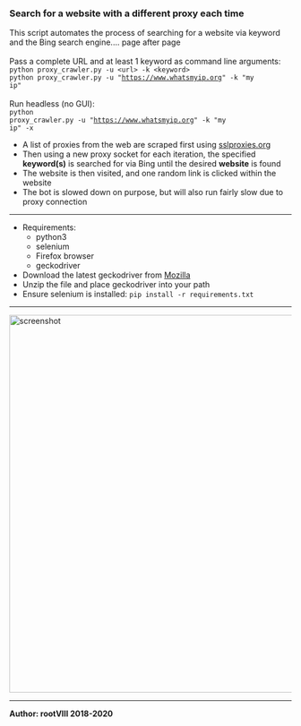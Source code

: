 ### Search for a website with a different proxy each time
This script automates the process of searching for a website via keyword
and the Bing search engine.... page after page
<br><br>
Pass a complete URL and at least 1 keyword as command line arguments:
<br>
<code>python proxy_crawler.py -u &lt;url&gt; -k &lt;keyword&gt;</code>
<br>
<code>python proxy_crawler.py -u "https://www.whatsmyip.org" -k "my ip"</code>
<br><br>
Run headless (no GUI):
<br>
<code>python proxy_crawler.py -u "https://www.whatsmyip.org" -k "my ip" -x</code>
<br>
<ul>
    <li>
        A list of proxies from the web are scraped first
        using <a href="https://www.sslproxies.org">sslproxies.org</a>
    </li>
    <li>
        Then using a new proxy socket for each iteration, the specified <b>keyword(s)</b>
        is searched for via Bing until the desired <b>website</b> is found
    </li>
    <li>
        The website is then visited, and one random link is clicked within the website
    </li>
    <li>
        The bot is slowed down on purpose, but will also run fairly slow due to proxy connection
    </li>
</ul>
<hr>
<ul>
    <li>
        Requirements:
        <ul>
            <li>
                python3
            </li>
            <li>
                selenium
            </li>
            <li>
                Firefox browser
            </li>
            <li>
                geckodriver
            </li>
        </ul>
    </li>
    <li>
        Download the latest geckodriver from <a href="https://github.com/mozilla/geckodriver/releases">Mozilla</a>
    </li>
    <li>
        Unzip the file and place geckodriver into your path
    </li>
    <li>
        Ensure selenium is installed: <code>pip install -r requirements.txt</code>
    </li>
</ul>

<hr>
<img src="https://github.com/rootVIII/proxy_web_crawler/blob/master/sc.png" alt="screenshot" height="675" width="700">
<hr>
<b>Author: rootVIII  2018-2020</b>
